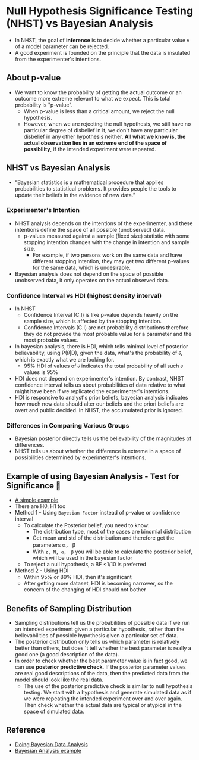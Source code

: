 # Null Hypothesis Significance Testing (NHST) vs Bayesian Analysis

* In NHST, the goal of <b>inference</b> is to decide whether a particular value `𝜃` of a model parameter can be rejected.
* A good experiment is founded on the principle that the data is insulated from the experimenter's intentions.

## About p-value
* We want to know the probability of getting the actual outcome or an outcome more extreme relevant to what we expect. This is total probability is "p-value".
  * When p-value is less than a critical amount, we reject the null hypothesis.
  * However, when we are rejecting the null hypothesis, we still have no particular degree of disbelief in it, we don't have any particular disbelief in any other hypothesis neither. <b>All what we know is, the actual observation lies in an extreme end of the space of possibility</b>, if the intended experiment were repeated.
  
## NHST vs Bayesian Analysis
* “Bayesian statistics is a mathematical procedure that applies probabilities to statistical problems. It provides people the tools to update their beliefs in the evidence of new data.”

### Experimenter's Intention
* NHST analysis depends on the intentions of the experimenter, and these intentions define the space of all possible (unobserved) data.
  * p-values measured against a sample (fixed size) statistic with some stopping intention changes with the change in intention and sample size.
    * For example, if two persons work on the same data and have different stopping intention, they may get two different  p-values for the same data, which is undesirable.
* Bayesian analysis does not depend on the space of possible unobserved data, it only operates on the actual observed data.
### Confidence Interval vs HDI (highest density interval)
* In NHST
  * Confidence Interval (C.I) is like p-value depends heavily on the sample size, which is affected by the stopping intention.
  * Confidence Intervals (C.I) are not probability distributions therefore they do not provide the most probable value for a parameter and the most probable values.
* In bayesian analysis, there is HDI, which tells minimal level of posterior believability, using P(𝜃|D), given the data, what's the probability of `𝜃`, which is exactly what we are looking for.
  * 95% HDI of values of `𝜃` indicates the total probability of all such `𝜃` values is 95%
* HDI does not depend on experimenter's intention. By contrast, NHST confidence interval tells us about probabilities of data relative to what might have been if we replicated the experimenter's intentions.
* HDI is responsive to analyst's prior beliefs, bayesian analysis indicates how much new data should alter our beliefs and the priori beliefs are overt and public decided. In NHST, the accumulated prior is ignored.
### Differences in Comparing Various Groups
* Bayesian posterior directly tells us the believability of the magnitudes of differences.
* NHST tells us about whether the difference is extreme in a space of possibilities determined by experimenter's intentions.

## Example of using Bayesian Analysis - Test for Significance 🌺
* [A simple example][2]
* There are H0, H1 too
* Method 1 - Using `Bayesian Factor` instead of p-value or confidence interval
  * To calculate the Posterior belief, you need to know:
    * The distribution type, most of the cases are binomial distribution
    * Get mean and std of the distribution and therefore get the parameters α， β
    * With `z, N, α， β` you will be able to calculate the posterior belief, which will be used in the bayesian factor
  * To reject a null hypothesis, a BF <1/10 is preferred
* Method 2 - Using HDI
  * Within 95% or 89% HDI, then it's significant
  * After getting more dataset, HDI is becoming narrower, so the concern of the changing of HDI should not bother


## Benefits of Sampling Distribution
* Sampling distributions tell us the probabilities of possible data if we run an intended experiment given a particular hypothesis, rather than the believabilities of possible hypothesis given a particular set of data.
* The posterior distribution only tells us which parameter is relatively better than others, but does 't tell whether the best parameter is really a good one (a good description of the data).
* In order to check whether the best parameter value is in fact good, we can use <b>posterior predictive check</b>. If the posterior parameter values are real good descriptions of the data, then the predicted data from the model should look like the real data.
  * The use of the posterior predictive check is similar to null hypothesis testing. We start with a hypothesis and generate simulated data as if we were repeating the intended experiment over and over again. Then check whether the actual data are typical or atypical in the space of simulated data.

## Reference
* [Doing Bayesian Data Analysis][1]
* [Bayesian Analysis example][2]

[1]:https://www.amazon.com/Doing-Bayesian-Data-Analysis-Tutorial/dp/0123814855/ref=cm_cr_arp_d_product_top?ie=UTF8
[2]:https://www.analyticsvidhya.caom/blog/2016/06/bayesian-statistics-beginners-simple-english/
